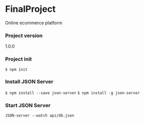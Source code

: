 # FinalProject

Online ecommerce platform

### Project version 
1.0.0

### Project init
`$ npm init`

### Install JSON Server
`$ npm install --save json-server`
`$ npm install -g json-server`
### Start JSON Server
`JSON-server --watch api/db.json`